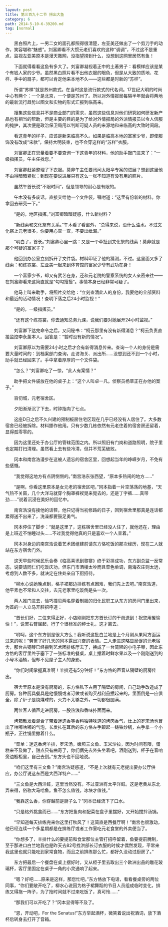 ```yaml
---
layout: post
title: 第三百九十二节 捞出大鱼
category: 6
path: 2014-5-10-6-39200.md
tag: [normal]
---
```


　　黑白照片上，一男二女的面孔都照得很清楚，左亚美还做出了一个剪刀手的动作，笑容堪称“魅惑”。刘富卿看不大惯元老们喜欢的这种“调调”，不过这不是重点，监视左亚美原本是漫天撒网，没指望捞到什么，没想到这网里居然有鱼！

　　下面就得看看这鱼有多大了。刘富卿凝视着正中的土著男子：看模样应该是某个有钱人家的少爷。虽然黑白照片看不出他衣服的眼色，但是从大致的质地、花样、手中的扇子，都可以肯定他来本地不久——这些都是时新的“苏样”。

　　所谓“苏样”就是苏州款式。在当时这是流行款式的代名词。17世纪大明的时尚中心有两个：一个是北京，一个便是苏州了。所以对外情报局每隔半年就会将两地的最新流行趋势以图文和实物的形式汇报到临高来。

　　搜集这些信息并不是商业部门的需求，虽然这些信息对他们研究如何研发新产品也有相当的帮助，但是主要的目的是为了给对外情报局的外派情报员以令人信服的掩护，其次便是政治保卫局用以判断可疑人员的来源地和来临高的大致时间段。

　　看这青年的样子，应该是新来临高不久。如果是临高本地的富家少爷，即使服饰没有改成“宋款”，保持大明装束，也不会穿这样的“苏样”衣服。

　　刘富卿正在思量着要不要查询一下这青年的材料，他的助手敲门进来了：“一级指挥员，午主任找您。”

　　刘富卿赶紧整理了下衣服。莫非午主任要讯问太阳伞专案的进展？想到这里他不由得暗暗紧张：到现在要说进展只有这么一张不知道有没有用的照片。

　　虽然午首长说“不限时间”，但是领导的耐心是有限的。

　　午木没有多废话。直接交给他一个文件袋，嘱咐道：“这里有份新的材料。你拿回去研究一下。”

　　“是的，地区指挥。”刘富卿暗暗疑惑，什么新材料？

　　“新线索和文化祭有关系。”午木看了看窗外，“总得来说，没什么油水。不过文化祭上元老很多，你要用心查一查，不要出纰漏。”

　　“明白了，首长。”刘富卿心里一跳：又是一个牵扯到文化祭的线索！莫非就是那个可疑的富家子？

　　他回到办公室立刻拆开了文件袋。材料印证了他的猜测，不过。这里面又多了线索：和练霓裳、左亚美一起来到体育馆的富家少爷有武功在身！

　　一个富家少爷，却又有武艺在身，还和元老院的警察系统的女人亲密来往——在刘富卿看来这简直就是“勾勾搭搭”。事情本身已经非常可疑了。

　　他马上叫来助手，将照片交给他：“立刻查清此人的身份，我要他的全部资料和最近的活动情况！查明下落之后24小时监视！”

　　“是的，一级指挥员。”

　　“还有这个练霓裳，你去通知总务九课，说我们要对她展开24小时监视。”

　　刘富卿下达完命令之后，又问秘书：“柯云那里有没有新得消息？”柯云负责直接监控李永薰本人。回答是：“暂时没有新的情况”。

　　刘富卿原以为需要24小时之后才会有新得消息传来。查询一个人的身份是需要大量时间的：到档案部门查询，走访海关、派出所……没想到还不到一个小时，助手就已经回来了。手中拿着厚厚的一个文件袋。

　　“怎么？”刘富卿吃了一惊，“此人有案情？”

　　助手把文件袋放在他的桌子上：“这个人叫卓一凡。侦察员杨草正在办他的案子。”

　　百仞城，元老宿舍区。

　　夕阳渐渐沉了下去，时钟指向了七点。

　　这座D日之后不久兴建的预制板房住宅区现在几乎已经没有人居住了。大多数宿舍已经被拆除。材料挪作他用。只有少数几栋依然有元老住着的宿舍房还留着，显得孤零零的。

　　因为这里还处于办公厅的管辖范围之内。所以照旧有门岗和道路照明，院子里也定期打扫清理。虽然看上去有些冷清，但并不荒芜破败。

　　冈本和南宫浩漫步在这被人遗忘的宿舍区里，回想起当年的峥嵘岁月，不免有些感慨。

　　“我觉得这地方有点阴恻恻的。”南宫浩东张西望，“原本多热闹的地方……”

　　“是啊，你看这里原本是女元老的宿舍区吧，”冈本指着一片空荡荡的地基，“天气热不关窗，几个大洋马就穿个胸罩裤衩晃来晃去的，还是丁字裤……真带劲……”说着沉浸在美好的回忆中。

　　南宫浩没有接他的话茬，他只记得当初修路的日子，回到宿舍里那真是连话都累得送不出来了，洗澡都要鼓足勇气。

　　冈本停住了脚步：“就是这里了，这栋宿舍里已经没人住了，就他还在，理由是上班近不怕睡过头……不过我觉得他真的只是喜欢一个人呆着。”

　　冈本对身边的南宫浩说着艺术团组建前请东方恪吃饭的那次经历，现在二人就站在东方宿舍门外。

　　这天早些时候民乐合奏《临高喜讯到黎寨》终于彩排成功，东方副总监一反常态，说要请同仁们吃饭庆功，但东门市酒楼太吵而且菜色单调，南海农庄则太远，考虑到人数不多，就决定在住处亲自下厨招待。

　　“柳水心说她晚点到，格子裙那边排练有点困难，我们先上去吧。”南宫浩道，他平素也不常和人交往，去元老家里吃饭倒是头一次。

　　两人推门进去，恰巧撞见两名穿着制服的归化民职工从东方的房间门里出来，为首的一人立马开腔招呼道：

　　“首长们好，二位来得正好，小店刚刚把东方首长订的干邑送到！祝您用餐愉快！”，说罢右臂屈起，行了个很标准的绅士礼，这才离去。

　　“哟呵，这个东方倒是很大方么！我听说这批白兰地是上个月刚从果阿方面运过来的呢！”劳累了好几天的冈本露出兴奋的表情。二人走进这略显局促的元老宿舍，那台古钢琴已经搬到艺术团排练厅去了，换成了一台简陋的小电子琴，因此东方恪的客厅里终于塞下了一张标准的餐桌，桌上摆着时鲜水果以及一个刚刚送到的小号木酒桶，但却不见屋子主人的身影。

　　“你们时间掌握真准啊！羊排还有5分钟好！”东方恪的声音从隔壁的厨房传出。

　　宿舍里原本是没有厨房的，东方恪私下占用了隔壁的房间，自己动手改造成了厨房。各种厨具餐具是他慢慢或者订做或者购买战利品攒起来的，里面倒是一应俱全，除了炉子是烧煤球的，火力不太够之外，一切都很圆满。

　　两位客人循声走进厨房，一股热浪和香味扑面而来。

　　烤箱散发着混合了带着迷迭香等香料独特味道的烤肉香气，灶上的罗宋汤也冒出了咕嘟咕嘟的气泡，长发扎在耳后的东方恪左手颠起一铸铁炒锅，右手拿一个小瓶子，正往锅里撒着什么。

　　“菜单：迷迭香烤羊排，罗宋汤，嫩煎三文鱼、玉米沙拉，因为时间有限，蛋糕来不及做了，甜点只有曲奇了，你们俩先去外头坐着吧，酒刚送到，杯子在音响旁边橱柜里，自己去倒。”东方头也不回地说。

　　“咱们这里有三文鱼？”南宫浩疑惑道，“不是上次就有元老提出要办公厅供应，办公厅说这东西是大西洋特产……”

　　“三文鱼是大西洋鲑，这里当然没有。不过亚洲有太平洋鲑。这是老黄从东北弄来得，俗称大马哈鱼。鱼不怎么值钱，冰块才值钱。”

　　“我靠这么香，你穿越前是厨子么？”冈本已经流下了口水。

　　“只是格外挑食而已……”东方把鱼肉和配菜在盘子里摆好，又开始搅拌汤锅。

　　“早知道每天排练完来你这里打秋风了！这简直是西餐厅啊！”南宫也很激动，他已经连续一个多星期都是在排练厅或者工作室吃元老食堂的外卖便当了。

　　“你想多了，羊排什么的要提前和食堂那位主管打招呼留着，鱼要提前腌制，至于那进口白兰地我也是昨天去82号找洪部长订衣服的时候才偶然发现，平常来我这里也就只能吃到家常食物，而且之前排练那么忙，都好久没动过厨房了。”

　　东方把最后一个餐盘在桌上摆好时，又从柜子里去取出三个欧洲出品的雕花玻璃杯，客厅里固定在桌子一角的小灵通响了起来。

　　“嗯？好吧……原来是这样，那您忙吧。”东方恪放下电话，看看餐桌旁的两位同事，“你们要敞开吃了，柳水心说因为格子裙舞蹈的节目人员组成临时变化，排练又得拖一阵子，为了抢时间就不过来吃饭了，真可怜……”

　　“那我们可以开吃了？”冈本显得等不及了。

　　“恩，开动吧，For the Senatus!”东方举起酒杯，微笑着说出祝酒词，放下酒杯后转身去打开了音箱。

